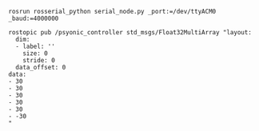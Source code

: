 ```
rosrun rosserial_python serial_node.py _port:=/dev/ttyACM0 _baud:=4000000
```
```
rostopic pub /psyonic_controller std_msgs/Float32MultiArray "layout:
  dim:
  - label: ''
    size: 0
    stride: 0
  data_offset: 0
data:
- 30
- 30
- 30
- 30
- 30
- -30
"
```

<!-- - 100
- 100
- 100
- 100
- 60
- 100

- 0
- 0
- 0
- 0
- 0
- 0

-50
-50

positions: [8.807641983032227, 9.874263763427734, 7.754753589630127, 10.080263137817383, 3.694265604019165, -17.29483985900879]
positions: [8.803064346313477, 10.689107894897461, 8.00653076171875, 10.071107864379883, 3.7034213542938232, -15.962706565856934]

positions: [90.41566467285156, 87.856689453125, 89.2803726196289, 91.09774780273438, 55.93585205078125, -2.059999465942383] -->

